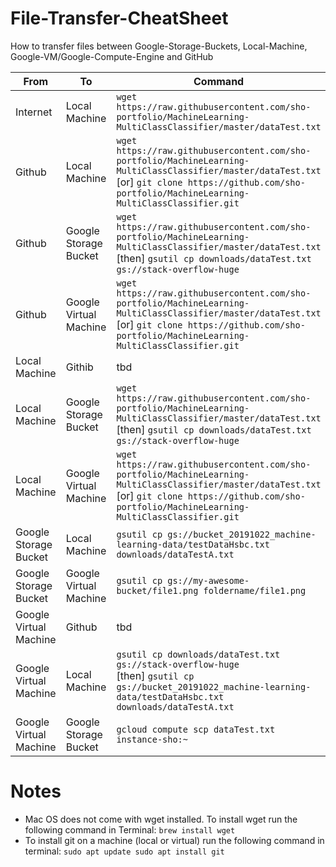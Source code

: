 # File-Transfer-CheatSheet
How to transfer files between Google-Storage-Buckets, Local-Machine, Google-VM/Google-Compute-Engine and GitHub

| From                   | To                     | Command
| ---------------------- | ---------------------- | ---------------------------------------------------------------------------------------------------------------- 
| Internet               | Local Machine          | ```wget https://raw.githubusercontent.com/sho-portfolio/MachineLearning-MultiClassClassifier/master/dataTest.txt```    
| Github                 | Local Machine          | ```wget https://raw.githubusercontent.com/sho-portfolio/MachineLearning-MultiClassClassifier/master/dataTest.txt``` <br/> [or] ```git clone https://github.com/sho-portfolio/MachineLearning-MultiClassClassifier.git```                                                                                                              
| Github                 | Google Storage Bucket  | ```wget https://raw.githubusercontent.com/sho-portfolio/MachineLearning-MultiClassClassifier/master/dataTest.txt``` <br/>[then] ```gsutil cp downloads/dataTest.txt gs://stack-overflow-huge```                                            
| Github                 | Google Virtual Machine | ```wget https://raw.githubusercontent.com/sho-portfolio/MachineLearning-MultiClassClassifier/master/dataTest.txt``` <br/>[or] ```git clone https://github.com/sho-portfolio/MachineLearning-MultiClassClassifier.git```                    
| Local Machine          | Githib                 | tbd
| Local Machine          | Google Storage Bucket  | ```wget https://raw.githubusercontent.com/sho-portfolio/MachineLearning-MultiClassClassifier/master/dataTest.txt``` <br/>[then] ```gsutil cp downloads/dataTest.txt gs://stack-overflow-huge```
| Local Machine          | Google Virtual Machine | ```wget https://raw.githubusercontent.com/sho-portfolio/MachineLearning-MultiClassClassifier/master/dataTest.txt``` <br/>[or] ```git clone https://github.com/sho-portfolio/MachineLearning-MultiClassClassifier.git```
| Google Storage Bucket  | Local Machine          | ```gsutil cp gs://bucket_20191022_machine-learning-data/testDataHsbc.txt downloads/dataTestA.txt``` 
| Google Storage Bucket  | Google Virtual Machine | ```gsutil cp gs://my-awesome-bucket/file1.png foldername/file1.png```
| Google Virtual Machine | Github                 | tbd
| Google Virtual Machine | Local Machine          | ```gsutil cp downloads/dataTest.txt gs://stack-overflow-huge``` <br/> [then] ```gsutil cp gs://bucket_20191022_machine-learning-data/testDataHsbc.txt downloads/dataTestA.txt```
| Google Virtual Machine | Google Storage Bucket  | ```gcloud compute scp dataTest.txt instance-sho:~```


# Notes
* Mac OS does not come with wget installed.  To install wget run the following command in Terminal: ```brew install wget```
* To install git on a machine (local or virtual) run the following command in terminal: ```sudo apt update
sudo apt install git```
